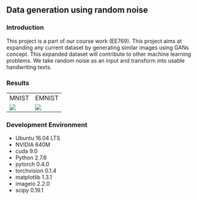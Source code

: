 ## Data generation using random noise

### Introduction
This project is a part of our course work (EE769). This project aims at expanding any current dataset by generating similar images using GANs concept. This expanded dataset will contribute to other machine learning problems. We take random noise as an input and transform into usable handwriting texts. 

### Results
<table align='center'>
<tr align='center'>
<td> MNIST</td>
<td> EMNIST</td>
</tr>
<tr>
<td><img src = 'mnist/generated images.gif'>
<td><img src = 'emnist/generated_images_EMNIST.gif'>
</tr>
</table>

### Development Environment
* Ubuntu 16.04 LTS
* NVIDIA 640M
* cuda 9.0
* Python 2.7.6
* pytorch 0.4.0
* torchvision 0.1.4
* matplotlib 1.3.1
* imageio 2.2.0
* scipy 0.19.1
